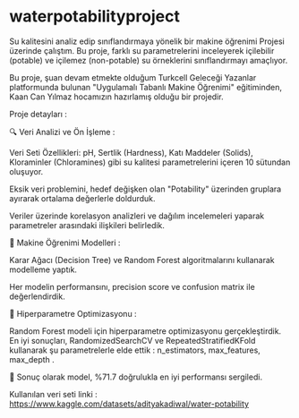 # waterpotabilityproject

Su kalitesini analiz edip sınıflandırmaya yönelik bir makine öğrenimi Projesi üzerinde çalıştım. Bu proje, farklı su parametrelerini inceleyerek içilebilir (potable) ve içilemez (non-potable) su örneklerini sınıflandırmayı amaçlıyor. 


Bu proje, şuan devam etmekte olduğum Turkcell Geleceği Yazanlar platformunda bulunan "Uygulamalı Tabanlı Makine Öğrenimi" eğitiminden, Kaan Can Yılmaz  hocamızın hazırlamış olduğu bir projedir. 


Proje detayları : 



🔍 Veri Analizi ve Ön İşleme :


Veri Seti Özellikleri:  pH, Sertlik (Hardness), Katı Maddeler (Solids), Kloraminler (Chloramines) gibi su kalitesi parametrelerini içeren 10 sütundan oluşuyor.

Eksik veri problemini, hedef değişken olan "Potability" üzerinden gruplara ayırarak ortalama değerlerle doldurduk.

Veriler üzerinde korelasyon analizleri ve dağılım incelemeleri yaparak parametreler arasındaki ilişkileri belirledik.



🌳 Makine Öğrenimi Modelleri :  

Karar Ağacı (Decision Tree) ve Random Forest algoritmalarını kullanarak modelleme yaptık.

Her modelin performansını, precision score ve confusion matrix ile değerlendirdik. 



🎯 Hiperparametre Optimizasyonu :

Random Forest modeli için hiperparametre optimizasyonu gerçekleştirdik. En iyi sonuçları, RandomizedSearchCV ve RepeatedStratifiedKFold kullanarak şu parametrelerle elde ettik :  n_estimators, max_features, max_depth .

🚀 Sonuç olarak model, %71.7 doğrulukla en iyi performansı sergiledi. 



Kullanılan veri seti linki : https://www.kaggle.com/datasets/adityakadiwal/water-potability
